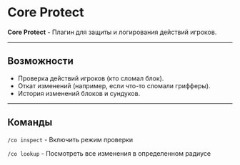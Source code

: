 # Core Protect

**Core Protect** - Плагин для защиты и логирования действий игроков.

---

## Возможности
- Проверка действий игроков (кто сломал блок).  
- Откат изменений (например, если что-то сломали грифферы).  
- История изменений блоков и сундуков.  

---

## Команды
`/co inspect` - Включить режим проверки 

`/co lookup` - Посмотреть все изменения в определенном радиусе  
